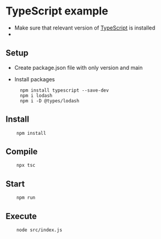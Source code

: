 # TypeScript example

- Make sure that relevant version of [TypeScript](https://www.typescriptlang.org/download) is installed
- 
## Setup

- Create package.json file with only version and main
- Install packages

        npm install typescript --save-dev
        npm i lodash
        npm i -D @types/lodash

## Install

        npm install

## Compile

        npx tsc

## Start

        npm run

## Execute

        node src/index.js
